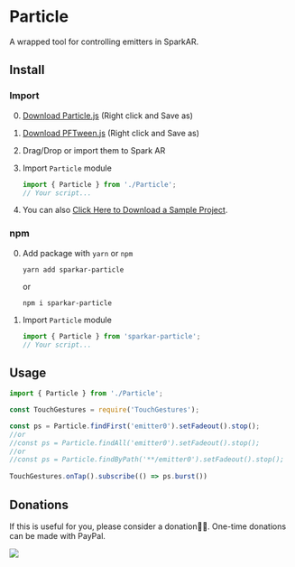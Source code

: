 # Particle

A wrapped tool for controlling emitters in SparkAR.



## Install

### Import

0. [Download Particle.js](https://raw.githubusercontent.com/pofulu/sparkar-particle/master/ParticleDemo/scripts/Particle.js) (Right click and Save as)

1. [Download PFTween.js](https://github.com/pofulu/sparkar-pftween/raw/master/PFTween.js) (Right click and Save as)

2. Drag/Drop or import them to Spark AR

3. Import `Particle` module

    ```javascript
    import { Particle } from './Particle';
    // Your script...
    ```

4. You can also [Click Here to Download a Sample Project](https://yehonal.github.io/DownGit/#home?url=https://github.com/pofulu/sparkar-particle/tree/master/ParticleDemo).

### npm

0. Add package with `yarn` or `npm`

    ```shell
    yarn add sparkar-particle
    ```
    or
    ```shell
    npm i sparkar-particle
    ```

1. Import `Particle` module

    ```javascript
    import { Particle } from 'sparkar-particle';
    // Your script...
    ```



## Usage

```javascript
import { Particle } from './Particle';

const TouchGestures = require('TouchGestures');

const ps = Particle.findFirst('emitter0').setFadeout().stop();
//or
//const ps = Particle.findAll('emitter0').setFadeout().stop();
//or
//const ps = Particle.findByPath('**/emitter0').setFadeout().stop();
    
TouchGestures.onTap().subscribe(() => ps.burst())
```

## Donations
If this is useful for you, please consider a donation🙏🏼. One-time donations can be made with PayPal.

[![](https://www.paypalobjects.com/en_US/i/btn/btn_donateCC_LG.gif)](https://www.paypal.com/cgi-bin/webscr?cmd=_s-xclick&hosted_button_id=HW99ESSALJZ36)
